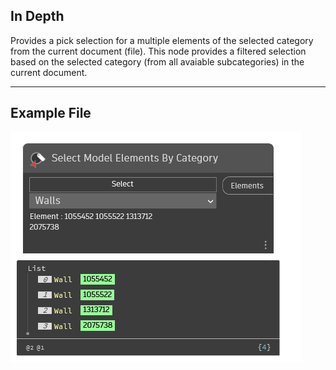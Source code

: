 ## In Depth
Provides a pick selection for a multiple elements of the selected category from the current document (file). This node provides a filtered selection based on the selected category (from all avaiable subcategories) in the current document.
___
## Example File

![Select Model Elements By Category](./Dynamo.ComboNodes.DSModelElementsByCategorySelection_img.jpg)
